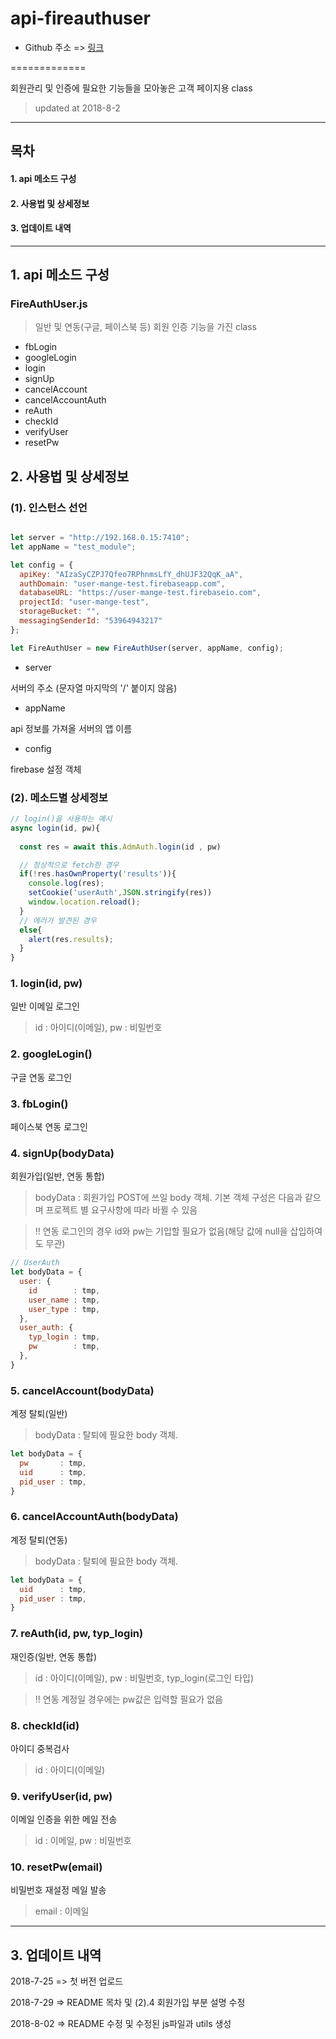 # api-fireauthuser

* Github 주소 => [링크](https://github.com/BazerHanMinSu/api-fireauthuser)

=============

회원관리 및 인증에 필요한 기능들을 모아놓은 고객 페이지용 class

> updated at 2018-8-2
***


목차
---
#### 1. api 메소드 구성 
#### 2. 사용법 및 상세정보
#### 3. 업데이트 내역
***

## 1. api 메소드 구성

### FireAuthUser.js

>일반 및 연동(구글, 페이스북 등) 회원 인증 기능을 가진 class 
+ fbLogin
+ googleLogin
+ login
+ signUp
+ cancelAccount
+ cancelAccountAuth
+ reAuth
+ checkId
+ verifyUser
+ resetPw


## 2. 사용법 및 상세정보

### (1). 인스턴스 선언

```javascript

let server = "http://192.168.0.15:7410";
let appName = "test_module";

let config = {
  apiKey: "AIzaSyCZPJ7Qfeo7RPhnmsLfY_dhUJF32QqK_aA",
  authDomain: "user-mange-test.firebaseapp.com",
  databaseURL: "https://user-mange-test.firebaseio.com",
  projectId: "user-mange-test",
  storageBucket: "",
  messagingSenderId: "53964943217"
};

let FireAuthUser = new FireAuthUser(server, appName, config);
```

+ server 

서버의 주소 (문자열 마지막의 '/' 붙이지 않음)

+ appName 

api 정보를 가져올 서버의 앱 이름

+ config

firebase 설정 객체

### (2). 메소드별 상세정보

```javascript
// login()을 사용하는 예시
async login(id, pw){
    
  const res = await this.AdmAuth.login(id , pw)

  // 정상적으로 fetch한 경우
  if(!res.hasOwnProperty('results')){
    console.log(res);
    setCookie('userAuth',JSON.stringify(res))
    window.location.reload();
  }
  // 에러가 발견된 경우
  else{ 
    alert(res.results);
  }
}
```

### 1. login(id, pw)

일반 이메일 로그인

>id : 아이디(이메일), pw : 비밀번호


### 2. googleLogin()

구글 연동 로그인

### 3. fbLogin()

페이스북 연동 로그인

### 4. signUp(bodyData)

회원가입(일반, 연동 통합)

>bodyData : 회원가입 POST에 쓰일 body 객체. 기본 객체 구성은 다음과 같으며 프로젝트 별 요구사항에 따라 바뀔 수 있음

>!! 연동 로그인의 경우 id와 pw는 기입할 필요가 없음(해당 값에 null을 삽입하여도 무관)

```javascript
// UserAuth
let bodyData = {
  user: {
    id        : tmp,
    user_name : tmp,
    user_type : tmp,
  },
  user_auth: {
    typ_login : tmp,
    pw        : tmp,
  },
}   
```
### 5. cancelAccount(bodyData)

계정 탈퇴(일반)

>bodyData : 탈퇴에 필요한 body 객체.

```javascript
let bodyData = {
  pw       : tmp,
  uid      : tmp,
  pid_user : tmp,
}
```

### 6. cancelAccountAuth(bodyData)

계정 탈퇴(연동)

>bodyData : 탈퇴에 필요한 body 객체.

```javascript
let bodyData = {
  uid      : tmp,
  pid_user : tmp,
}
```

### 7. reAuth(id, pw, typ_login)

재인증(일반, 연동 통합)

>id : 아이디(이메일), pw : 비밀번호, typ_login(로그인 타입)

> !! 연동 계정일 경우에는 pw값은 입력할 필요가 없음

### 8. checkId(id)

아이디 중복검사

>id : 아이디(이메일)

### 9. verifyUser(id, pw)

이메일 인증을 위한 메일 전송

>id : 이메일, pw : 비밀번호

### 10. resetPw(email)

비밀번호 재설정 메일 발송

>email : 이메일



***

## 3. 업데이트 내역

2018-7-25 => 첫 버전 업로드

2018-7-29 => README 목차 및 (2).4 회원가입 부분 설명 수정

2018-8-02 => README 수정 및 수정된 js파일과 utils 생성
